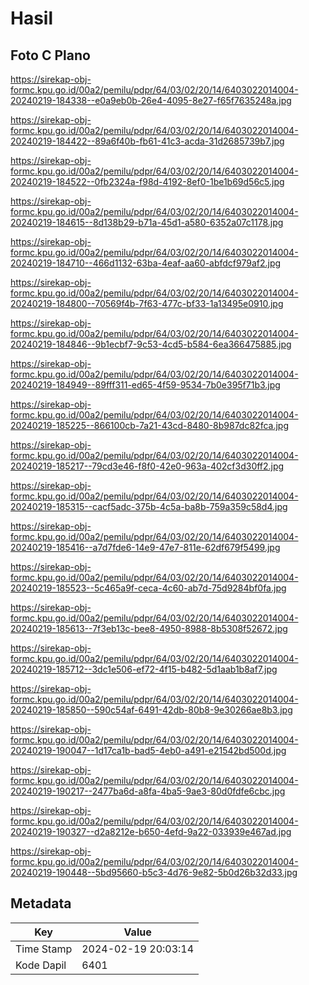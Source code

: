 # Hasil

## Foto C Plano

https://sirekap-obj-formc.kpu.go.id/00a2/pemilu/pdpr/64/03/02/20/14/6403022014004-20240219-184338--e0a9eb0b-26e4-4095-8e27-f65f7635248a.jpg

https://sirekap-obj-formc.kpu.go.id/00a2/pemilu/pdpr/64/03/02/20/14/6403022014004-20240219-184422--89a6f40b-fb61-41c3-acda-31d2685739b7.jpg

https://sirekap-obj-formc.kpu.go.id/00a2/pemilu/pdpr/64/03/02/20/14/6403022014004-20240219-184522--0fb2324a-f98d-4192-8ef0-1be1b69d56c5.jpg

https://sirekap-obj-formc.kpu.go.id/00a2/pemilu/pdpr/64/03/02/20/14/6403022014004-20240219-184615--8d138b29-b71a-45d1-a580-6352a07c1178.jpg

https://sirekap-obj-formc.kpu.go.id/00a2/pemilu/pdpr/64/03/02/20/14/6403022014004-20240219-184710--466d1132-63ba-4eaf-aa60-abfdcf979af2.jpg

https://sirekap-obj-formc.kpu.go.id/00a2/pemilu/pdpr/64/03/02/20/14/6403022014004-20240219-184800--70569f4b-7f63-477c-bf33-1a13495e0910.jpg

https://sirekap-obj-formc.kpu.go.id/00a2/pemilu/pdpr/64/03/02/20/14/6403022014004-20240219-184846--9b1ecbf7-9c53-4cd5-b584-6ea366475885.jpg

https://sirekap-obj-formc.kpu.go.id/00a2/pemilu/pdpr/64/03/02/20/14/6403022014004-20240219-184949--89fff311-ed65-4f59-9534-7b0e395f71b3.jpg

https://sirekap-obj-formc.kpu.go.id/00a2/pemilu/pdpr/64/03/02/20/14/6403022014004-20240219-185225--866100cb-7a21-43cd-8480-8b987dc82fca.jpg

https://sirekap-obj-formc.kpu.go.id/00a2/pemilu/pdpr/64/03/02/20/14/6403022014004-20240219-185217--79cd3e46-f8f0-42e0-963a-402cf3d30ff2.jpg

https://sirekap-obj-formc.kpu.go.id/00a2/pemilu/pdpr/64/03/02/20/14/6403022014004-20240219-185315--cacf5adc-375b-4c5a-ba8b-759a359c58d4.jpg

https://sirekap-obj-formc.kpu.go.id/00a2/pemilu/pdpr/64/03/02/20/14/6403022014004-20240219-185416--a7d7fde6-14e9-47e7-811e-62df679f5499.jpg

https://sirekap-obj-formc.kpu.go.id/00a2/pemilu/pdpr/64/03/02/20/14/6403022014004-20240219-185523--5c465a9f-ceca-4c60-ab7d-75d9284bf0fa.jpg

https://sirekap-obj-formc.kpu.go.id/00a2/pemilu/pdpr/64/03/02/20/14/6403022014004-20240219-185613--7f3eb13c-bee8-4950-8988-8b5308f52672.jpg

https://sirekap-obj-formc.kpu.go.id/00a2/pemilu/pdpr/64/03/02/20/14/6403022014004-20240219-185712--3dc1e506-ef72-4f15-b482-5d1aab1b8af7.jpg

https://sirekap-obj-formc.kpu.go.id/00a2/pemilu/pdpr/64/03/02/20/14/6403022014004-20240219-185850--590c54af-6491-42db-80b8-9e30266ae8b3.jpg

https://sirekap-obj-formc.kpu.go.id/00a2/pemilu/pdpr/64/03/02/20/14/6403022014004-20240219-190047--1d17ca1b-bad5-4eb0-a491-e21542bd500d.jpg

https://sirekap-obj-formc.kpu.go.id/00a2/pemilu/pdpr/64/03/02/20/14/6403022014004-20240219-190217--2477ba6d-a8fa-4ba5-9ae3-80d0fdfe6cbc.jpg

https://sirekap-obj-formc.kpu.go.id/00a2/pemilu/pdpr/64/03/02/20/14/6403022014004-20240219-190327--d2a8212e-b650-4efd-9a22-033939e467ad.jpg

https://sirekap-obj-formc.kpu.go.id/00a2/pemilu/pdpr/64/03/02/20/14/6403022014004-20240219-190448--5bd95660-b5c3-4d76-9e82-5b0d26b32d33.jpg


## Metadata

| Key        | Value               |
| ---------- | ------------------- |
| Time Stamp | 2024-02-19 20:03:14 |
| Kode Dapil | 6401                |



